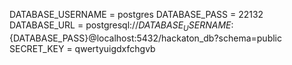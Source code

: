 DATABASE_USERNAME = postgres
DATABASE_PASS = 22132
DATABASE_URL = postgresql://${DATABASE_USERNAME}:${DATABASE_PASS}@localhost:5432/hackaton_db?schema=public
SECRET_KEY = qwertyuigdxfchgvb
